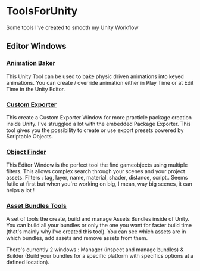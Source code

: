 # ToolsForUnity
Some tools I've created to smooth my Unity Workflow

## Editor Windows

### [Animation Baker](EditorWindows/AnimationBaker)
This Unity Tool can be used to bake physic driven animations into keyed animations. You can create / override animation either in Play Time or at Edit Time in the Unity Editor.

### [Custom Exporter](EditorWindows/CustomExporter)
This create a Custom Exporter Window for more practicle package creation inside Unity. I've struggled a lot with the embedded Package Exporter. This tool gives you the possibility to create or use export presets powered by Scriptable Objects.

### [Object Finder](EditorWindows/ObjectFinder)
This Editor Window is the perfect tool the find gameobjects using multiple filters. This allows complex search through your scenes and your project assets. Filters : tag, layer, name, material, shader, distance, script..
Seems futile at first but when you're working on big, I mean, way big scenes, it can helps a lot !

### [Asset Bundles Tools](EditorWindows/AssetBundles)
A set of tools the create, build and manage Assets Bundles inside of Unity. You can build all your bundles or only the one you want for faster build time (that's mainly why I've created this tool). You can see which assets are in which bundles, add assets and remove assets from them.

There's currently 2 windows : Manager (inspect and manage bundles) & Builder (Build your bundles for a specific platform with specifics options at a defined location).


